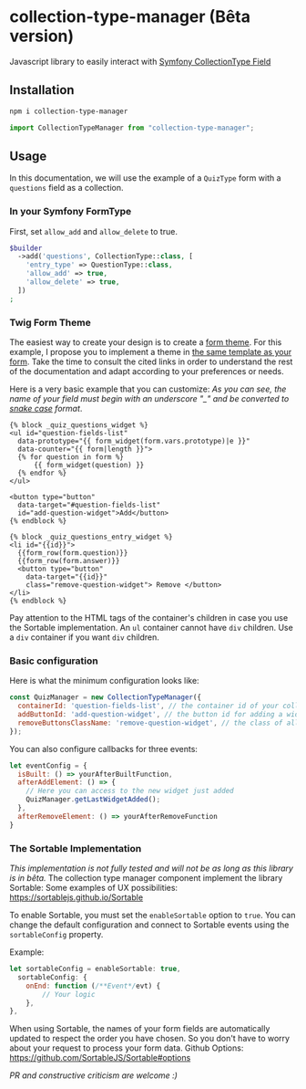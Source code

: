 # collection-type-manager (Bêta version)

Javascript library to easily interact with [Symfony CollectionType Field](https://symfony.com/doc/current/reference/forms/types/collection.html#adding-and-removing-items) 

## Installation
```bash
npm i collection-type-manager
```
```js
import CollectionTypeManager from "collection-type-manager";
```
## Usage
In this documentation, we will use the example of a `QuizType` form with a `questions` field as a collection.

### In your Symfony FormType
First, set `allow_add` and `allow_delete` to true.
```php
$builder  
  ->add('questions', CollectionType::class, [  
    'entry_type' => QuestionType::class,  
    'allow_add' => true,  
    'allow_delete' => true,  
  ])  
;
```
### Twig Form Theme
The easiest way to create your design is to create a [form theme](https://symfony.com/doc/current/form/form_themes.html). For this example, I propose you to implement a theme in [the same template as your form](https://symfony.com/doc/current/form/form_themes.html#creating-a-form-theme-in-the-same-template-as-the-form). 
Take the time to consult the cited links in order to understand the rest of the documentation and adapt according to your preferences or needs.

Here is a very basic example that you can customize:
*As you can see, the name of your field must begin with an underscore "_" and be converted to [snake case](https://en.wikipedia.org/wiki/Snake_case) format*.

```twig
{% block _quiz_questions_widget %}  
<ul id="question-fields-list" 
  data-prototype="{{ form_widget(form.vars.prototype)|e }}" 
  data-counter="{{ form|length }}">  
  {% for question in form %}  
      {{ form_widget(question) }}  
  {% endfor %}  
</ul>  
  
<button type="button" 
  data-target="#question-fields-list" 
  id="add-question-widget">Add</button>  
{% endblock %}  
  
{% block _quiz_questions_entry_widget %}  
<li id="{{id}}">  
  {{form_row(form.question)}} 
  {{form_row(form.answer)}} 
  <button type="button" 
    data-target="{{id}}" 
    class="remove-question-widget"> Remove </button>  
</li>
{% endblock %}
```
Pay attention to the HTML tags of the container's children in case you use the Sortable implementation. 
An `ul` container cannot have `div` children. Use a `div` container if you want `div` children.

### Basic configuration
Here is what the minimum configuration looks like:
```js
const QuizManager = new CollectionTypeManager({  
  containerId: 'question-fields-list', // the container id of your collection
  addButtonId: 'add-question-widget', // the button id for adding a widget
  removeButtonsClassName: 'remove-question-widget', // the class of all the remove buttons
});
```
You can also configure callbacks for three events:
```js
let eventConfig = {
  isBuilt: () => yourAfterBuiltFunction,  
  afterAddElement: () => {  
    // Here you can access to the new widget just added
    QuizManager.getLastWidgetAdded();
  },  
  afterRemoveElement: () => yourAfterRemoveFunction
}
```
### The Sortable Implementation
*This implementation is not fully tested and will not be as long as this library is in bêta.*
The collection type manager component implement the library Sortable:
Some examples of UX possibilities: https://sortablejs.github.io/Sortable

To enable Sortable, you must set the `enableSortable` option to `true`. 
You can change the default configuration and connect to Sortable events using the `sortableConfig` property.

Example:
```js
let sortableConfig = enableSortable: true,  
  sortableConfig: {  
    onEnd: function (/**Event*/evt) {  
        // Your logic
    },  
},
```
When using Sortable, the names of your form fields are automatically updated to respect the order you have chosen. So you don't have to worry about your request to process your form data.
Github Options: https://github.com/SortableJS/Sortable#options

*PR and constructive criticism are welcome :)*